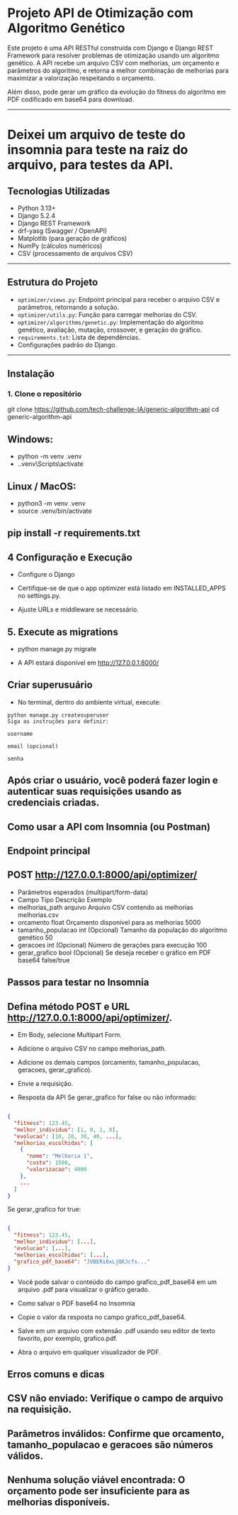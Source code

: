 # Projeto API de Otimização com Algoritmo Genético

Este projeto é uma API RESTful construída com Django e Django REST Framework para resolver problemas de otimização usando um algoritmo genético. A API recebe um arquivo CSV com melhorias, um orçamento e parâmetros do algoritmo, e retorna a melhor combinação de melhorias para maximizar a valorização respeitando o orçamento.

Além disso, pode gerar um gráfico da evolução do fitness do algoritmo em PDF codificado em base64 para download.

---

# Deixei um arquivo de teste do insomnia para teste na raiz do arquivo, para testes da API.


## Tecnologias Utilizadas

- Python 3.13+
- Django 5.2.4
- Django REST Framework
- drf-yasg (Swagger / OpenAPI)
- Matplotlib (para geração de gráficos)
- NumPy (cálculos numéricos)
- CSV (processamento de arquivos CSV)

---

## Estrutura do Projeto

- `optimizer/views.py`: Endpoint principal para receber o arquivo CSV e parâmetros, retornando a solução.
- `optimizer/utils.py`: Função para carregar melhorias do CSV.
- `optimizer/algorithms/genetic.py`: Implementação do algoritmo genético, avaliação, mutação, crossover, e geração do gráfico.
- `requirements.txt`: Lista de dependências.
- Configurações padrão do Django.

---

## Instalação

### 1. Clone o repositório


git clone https://github.com/tech-challenge-IA/generic-algorithm-api
cd generic-algorithm-api

## Windows:

- python -m venv .venv
- .\.venv\Scripts\activate

## Linux / MacOS:


- python3 -m venv .venv
- source .venv/bin/activate


## pip install -r requirements.txt


## 4 Configuração e Execução
- Configure o Django
- Certifique-se de que o app optimizer está listado em INSTALLED_APPS no settings.py.

- Ajuste URLs e middleware se necessário.

## 5. Execute as migrations
- python manage.py migrate

- A API estará disponível em http://127.0.0.1:8000/


## Criar superusuário
- No terminal, dentro do ambiente virtual, execute:


```
python manage.py createsuperuser
Siga as instruções para definir:

username

email (opcional)

senha

``` 

## Após criar o usuário, você poderá fazer login e autenticar suas requisições usando as credenciais criadas.

## Como usar a API com Insomnia (ou Postman)
## Endpoint principal

## POST http://127.0.0.1:8000/api/optimizer/
- Parâmetros esperados (multipart/form-data)
- Campo	Tipo	Descrição	Exemplo
- melhorias_path	arquivo	Arquivo CSV contendo as melhorias	melhorias.csv
- orcamento	float	Orçamento disponível para as melhorias	5000
- tamanho_populacao	int	(Opcional) Tamanho da população do algoritmo genético	50
- geracoes	int	(Opcional) Número de gerações para execução	100
- gerar_grafico	bool	(Opcional) Se deseja receber o gráfico em PDF base64	false/true

## Passos para testar no Insomnia
## Defina método POST e URL http://127.0.0.1:8000/api/optimizer/.

- Em Body, selecione Multipart Form.

- Adicione o arquivo CSV no campo melhorias_path.

- Adicione os demais campos (orcamento, tamanho_populacao, geracoes, gerar_grafico).

- Envie a requisição.

- Resposta da API Se gerar_grafico for false ou não informado:

``` json

{
  "fitness": 123.45,
  "melhor_individuo": [1, 0, 1, 0],
  "evolucao": [10, 20, 30, 40, ...],
  "melhorias_escolhidas": [
    {
      "nome": "Melhoria 1",
      "custo": 1500,
      "valorizacao": 4000
    },
    ...
  ]
} 

```
Se gerar_grafico for true:

``` json

{
  "fitness": 123.45,
  "melhor_individuo": [...],
  "evolucao": [...],
  "melhorias_escolhidas": [...],
  "grafico_pdf_base64": "JVBERi0xLjQKJcfs..."
}

```
- Você pode salvar o conteúdo do campo grafico_pdf_base64 em um arquivo .pdf para visualizar o gráfico gerado.

- Como salvar o PDF base64 no Insomnia
- Copie o valor da resposta no campo grafico_pdf_base64.

- Salve em um arquivo com extensão .pdf usando seu editor de texto favorito, por exemplo, grafico.pdf.

- Abra o arquivo em qualquer visualizador de PDF.

## Erros comuns e dicas
## CSV não enviado: Verifique o campo de arquivo na requisição.

## Parâmetros inválidos: Confirme que orcamento, tamanho_populacao e geracoes são números válidos.

## Nenhuma solução viável encontrada: O orçamento pode ser insuficiente para as melhorias disponíveis.




